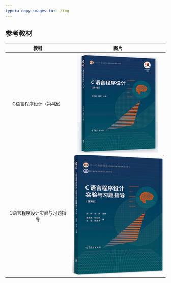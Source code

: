```yaml
---
typora-copy-images-to: ./img
---
```


## 参考教材

|            教材             |                            图片                             |
| :-------------------------: | :---------------------------------------------------------: |
|   C语言程序设计（第4版）    | ![image-20231227203813529](img/image-20231227203813529.png) |
| C语言程序设计实验与习题指导 | ![image-20231227203919306](img/image-20231227203919306.png) |

